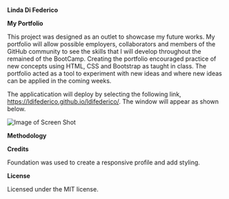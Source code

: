 **Linda Di Federico**

**My Portfolio**

This project was designed as an outlet to showcase my future works. My portfolio will allow possible employers, collaborators and members of the GitHub community to see the skills that I will develop throughout the remained of the BootCamp. Creating the portfolio encouraged practice of new concepts using HTML, CSS and Bootstrap as taught in class. The portfolio acted as a tool to experiment with new ideas and where new ideas can be applied in the coming weeks. 

The applicatication will deploy by selecting the following link, https://ldifederico.github.io/ldifederico/. The window will appear as shown below.

![Image of Screen Shot](https://raw.githubusercontent.com/ldifederico/Password-Generator/master/screenshot.png)

**Methodology**

**Credits**

Foundation was used to create a responsive profile and add styling. 

**License**

Licensed under the MIT license.
